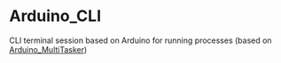# Arduino_CLI
CLI terminal session based on Arduino for running processes (based on [Arduino_MultiTasker](https://github.com/MikeKozlovAVR/Arduino_MultiTasker "need add this library"))

